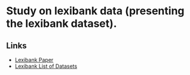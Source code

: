 # Study on lexibank data (presenting the lexibank dataset).

## Links

* [Lexibank Paper](https://share.eva.mpg.de/index.php/s/drLi7WZwtFGJosH)
* [Lexibank List of Datasets](https://docs.google.com/spreadsheets/d/1x8c_fuWkUYpDKedn2mNkKFxpwtHCFAOBUeRT8Mihy3M/edit?usp=sharing)


